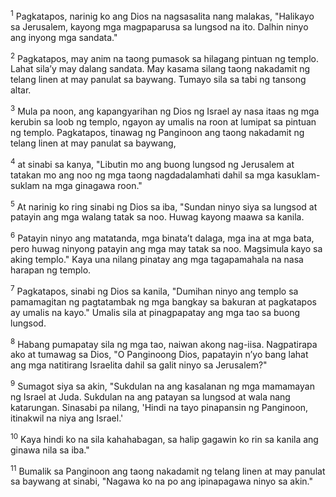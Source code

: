 <sup>1</sup>
Pagkatapos, narinig ko ang Dios na nagsasalita nang malakas, "Halikayo sa Jerusalem, kayong mga magpaparusa sa lungsod na ito. Dalhin ninyo ang inyong mga sandata." 

<sup>2</sup>
Pagkatapos, may anim na taong pumasok sa hilagang pintuan ng templo. Lahat silaʼy may dalang sandata. May kasama silang taong nakadamit ng telang linen at may panulat sa baywang. Tumayo sila sa tabi ng tansong altar. 

<sup>3</sup>
Mula pa noon, ang kapangyarihan ng Dios ng Israel ay nasa itaas ng mga kerubin sa loob ng templo, ngayon ay umalis na roon at lumipat sa pintuan ng templo. Pagkatapos, tinawag ng Panginoon ang taong nakadamit ng telang linen at may panulat sa baywang, 

<sup>4</sup>
at sinabi sa kanya, "Libutin mo ang buong lungsod ng Jerusalem at tatakan mo ang noo ng mga taong nagdadalamhati dahil sa mga kasuklam-suklam na mga ginagawa roon." 

<sup>5</sup>
At narinig ko ring sinabi ng Dios sa iba, "Sundan ninyo siya sa lungsod at patayin ang mga walang tatak sa noo. Huwag kayong maawa sa kanila. 

<sup>6</sup>
Patayin ninyo ang matatanda, mga binataʼt dalaga, mga ina at mga bata, pero huwag ninyong patayin ang mga may tatak sa noo. Magsimula kayo sa aking templo." Kaya una nilang pinatay ang mga tagapamahala na nasa harapan ng templo. 

<sup>7</sup>
Pagkatapos, sinabi ng Dios sa kanila, "Dumihan ninyo ang templo sa pamamagitan ng pagtatambak ng mga bangkay sa bakuran at pagkatapos ay umalis na kayo." Umalis sila at pinagpapatay ang mga tao sa buong lungsod. 

<sup>8</sup>
Habang pumapatay sila ng mga tao, naiwan akong nag-iisa. Nagpatirapa ako at tumawag sa Dios, "O Panginoong Dios, papatayin nʼyo bang lahat ang mga natitirang Israelita dahil sa galit ninyo sa Jerusalem?" 

<sup>9</sup>
Sumagot siya sa akin, "Sukdulan na ang kasalanan ng mga mamamayan ng Israel at Juda. Sukdulan na ang patayan sa lungsod at wala nang katarungan. Sinasabi pa nilang, 'Hindi na tayo pinapansin ng Panginoon, itinakwil na niya ang Israel.' 

<sup>10</sup>
Kaya hindi ko na sila kahahabagan, sa halip gagawin ko rin sa kanila ang ginawa nila sa iba." 

<sup>11</sup>
Bumalik sa Panginoon ang taong nakadamit ng telang linen at may panulat sa baywang at sinabi, "Nagawa ko na po ang ipinapagawa ninyo sa akin."
